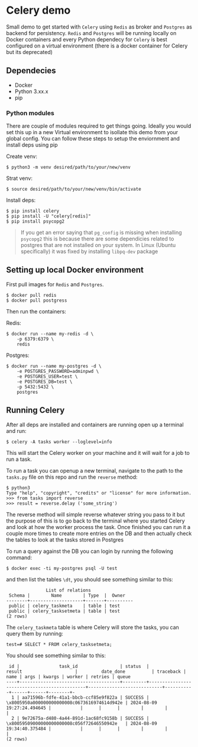 # Celery demo

Small demo to get started with `Celery` using `Redis` as broker and `Postgres` as backend for persistency. `Redis` and `Postgres` will be running locally on Docker containers and every Python dependecy for `Celery` is best configured on a virtual environment (there is a docker container for Celery but its deprecated)

## Dependecies 
- Docker
- Python 3.xx.x
- pip

### Python modules
There are couple of modules required to get things going. Ideally you would set this up in a new Virtual environment to isollate this demo from your global config. You can follow these steps to setup the enviornment and install deps using pip

Create venv:
```console
$ python3 -m venv desired/path/to/your/new/venv
```

Strat venv:
```console
$ source desired/path/to/your/new/venv/bin/activate
```
Install deps:
```console
$ pip install celery
$ pip install -U "celery[redis]" 
$ pip install psycopg2
```
> If you get an error saying that `pg_config` is missing when installing `psycopg2` this is because there are some dependicies related to postgres that are not installed on your system. In Linux (Ubuntu specifically) it was fixed by installing `libpq-dev` package

## Setting up local Docker environment
First pull images for `Redis` and `Postgres`. 

```console
$ docker pull redis
$ docker pull postgress
```

Then run the containers:

Redis:
```console
$ docker run --name my-redis -d \
    -p 6379:6379 \
    redis
```

Postgres: 
```console
$ docker run --name my-postgres -d \
    -e POSTGRES_PASSWORD=adminpwd \
    -e POSTGRES_USER=test \
    -e POSTGRES_DB=test \
	-p 5432:5432 \
    postgres
```
## Running Celery
After all deps are installed and containers are running open up a terminal and run:

```console
$ celery -A tasks worker --loglevel=info
```

This will start the Celery worker on your machine and it will wait for a job to run a task.

To run a task you can openup a new terminal, navigate to the path to the `tasks.py` file on this repo and run the `reverse` method:
```console
$ python3
Type "help", "copyright", "credits" or "license" for more information.
>>> from tasks import reverse
>>> result = reverse.delay ('some_string')
```

The reverse method will simple reverse whatever string you pass to it but the purpose of this is to go back to the terminal where you started Celery and look at how the worker process the task. Once finished you can run it a couple more times to create more entries on the DB and then actually check the tables to look at the tasks stored in Postgres

To run a query against the DB you can login by running the following command:

```console
$ docker exec -ti my-postgres psql -U test
```

and then list the tables `\dt`, you should see something similar to this:

```console
               List of relations
 Schema |        Name        | Type  |  Owner
--------+--------------------+-------+----------
 public | celery_taskmeta    | table | test
 public | celery_tasksetmeta | table | test
(2 rows)
```

The `celery_taskmeta` table is where Celery will store the tasks, you can query them by running:

```console
test=# SELECT * FROM celery_tasksetmeta;
```

You should see something similar to this:

```console
 id |               task_id                | status  |                    result                    |         date_done          | traceback | name | args | kwargs | worker | retries | queue
----+--------------------------------------+---------+----------------------------------------------+----------------------------+-----------+------+------+--------+-
  1 | aa71596b-fdfe-41a1-bbcb-ccf85e9f822a | SUCCESS | \x8005950a000000000000008c0673616974614d942e | 2024-08-09 19:27:24.494645 |           |      |      |        |        |         |
  2 | 9e72675a-d480-4a44-891d-1ac68fc9158b | SUCCESS | \x80059509000000000000008c056f72646550942e   | 2024-08-09 19:34:40.375484 |           |      |      |        |        |         |
(2 rows)
```
